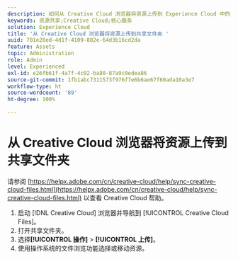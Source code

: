 ```yaml
---
description: 如何从 Creative Cloud 浏览器将资源上传到 Experience Cloud 中的共享文件夹。
keywords: 资源共享;Creative Cloud;核心服务
solution: Experience Cloud
title: '从 Creative Cloud 浏览器将资源上传到共享文件夹 '
uuid: 701e28ed-4d1f-4109-882e-64d3b16cd2da
feature: Assets
topic: Administration
role: Admin
level: Experienced
exl-id: e26fb61f-4a7f-4c02-ba80-87a9c0edea86
source-git-commit: 1fb1abc7311573f976f7e6b6ae67f60ada10a3e7
workflow-type: ht
source-wordcount: '89'
ht-degree: 100%

---
```


# 从 Creative Cloud 浏览器将资源上传到共享文件夹

请参阅 [https://helpx.adobe.com/cn/creative-cloud/help/sync-creative-cloud-files.html](https://helpx.adobe.com/cn/creative-cloud/help/sync-creative-cloud-files.html) 以查看 Creative Cloud 帮助。

1. 启动 [!DNL Creative Cloud] 浏览器并导航到 [!UICONTROL Creative Cloud Files]。
1. 打开共享文件夹。
1. 选择&#x200B;**[!UICONTROL 操作]** > **[!UICONTROL 上传]**。
1. 使用操作系统的文件浏览功能选择或移动资源。
